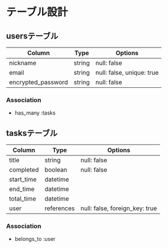 # テーブル設計

## usersテーブル
| Column             | Type   | Options     |
| ------------------ | ------ | ----------- |
| nickname           | string | null: false |
| email              | string | null: false, unique: true |
| encrypted_password | string | null: false |

### Association
- has_many :tasks

## tasksテーブル
| Column              | Type      | Options     |
| ------------------- | ----------| ----------- |
| title               | string    | null: false |
| completed           | boolean   | null: false |
| start_time          | datetime  |
| end_time            | datetime  |
| total_time          | datetime  |
| user                | references| null: false, foreign_key: true|

### Association
- belongs_to :user
